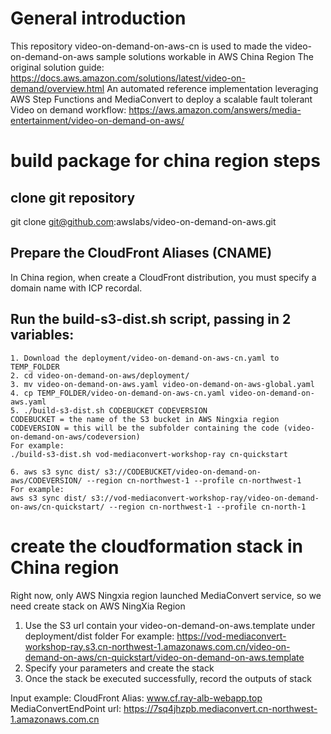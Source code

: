 # General introduction
This repository video-on-demand-on-aws-cn is used to made the video-on-demand-on-aws sample solutions workable in AWS China Region
The original solution guide: https://docs.aws.amazon.com/solutions/latest/video-on-demand/overview.html
An automated reference implementation leveraging AWS Step Functions and MediaConvert to deploy a scalable fault tolerant Video on demand workflow: https://aws.amazon.com/answers/media-entertainment/video-on-demand-on-aws/

# build package for china region steps
## clone git repository
git clone git@github.com:awslabs/video-on-demand-on-aws.git

## Prepare the CloudFront Aliases (CNAME)
In China region, when create a CloudFront distribution, you must specify a domain name with ICP recordal.

## Run the build-s3-dist.sh script, passing in 2 variables:
```
1. Download the deployment/video-on-demand-on-aws-cn.yaml to TEMP_FOLDER
2. cd video-on-demand-on-aws/deployment/
3. mv video-on-demand-on-aws.yaml video-on-demand-on-aws-global.yaml 
4. cp TEMP_FOLDER/video-on-demand-on-aws-cn.yaml video-on-demand-on-aws.yaml 
5. ./build-s3-dist.sh CODEBUCKET CODEVERSION
CODEBUCKET = the name of the S3 bucket in AWS Ningxia region
CODEVERSION = this will be the subfolder containing the code (video-on-demand-on-aws/codeversion)
For example:
./build-s3-dist.sh vod-mediaconvert-workshop-ray cn-quickstart

6. aws s3 sync dist/ s3://CODEBUCKET/video-on-demand-on-aws/CODEVERSION/ --region cn-northwest-1 --profile cn-northwest-1
For example:
aws s3 sync dist/ s3://vod-mediaconvert-workshop-ray/video-on-demand-on-aws/cn-quickstart/ --region cn-northwest-1 --profile cn-north-1

```

# create the cloudformation stack in China region 
Right now, only AWS Ningxia region launched MediaConvert service, so we need create stack on AWS NingXia Region
1. Use the S3 url contain your video-on-demand-on-aws.template under deployment/dist folder
For example:
https://vod-mediaconvert-workshop-ray.s3.cn-northwest-1.amazonaws.com.cn/video-on-demand-on-aws/cn-quickstart/video-on-demand-on-aws.template
2. Specify your parameters and create the stack
3. Once the stack be executed successfully, record the outputs of stack

Input example: 
CloudFront Alias: www.cf.ray-alb-webapp.top
MediaConvertEndPoint url: https://7sq4jhzpb.mediaconvert.cn-northwest-1.amazonaws.com.cn
